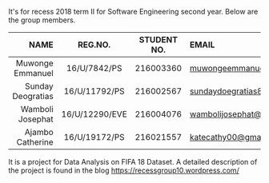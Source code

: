 
It's  for recess 2018 term II for Software Engineering second year. Below are the group members.
                            
                              
NAME              |     REG.NO.      |     STUDENT NO.    |     EMAIL
-----------------:|:----------------:|:-----------------:|:----------------------------
Muwonge Emmanuel  |   16/U/7842/PS  |    216003360       |  muwongeemmanuel123@gmail.com
Sunday Deogratias |  16/U/11792/PS   |  216002567        | sundaydoegratias8@gmail.com
Wamboli Josephat  |  16/U/12290/EVE  |  216004076        | wambolijosephat@gmail.com
Ajambo Catherine  |  16/U/19172/PS   |  216021557        | katecathy00@gmail.com

It is a project for Data Analysis on FIFA 18 Dataset. A detailed description of the project is found in the blog https://recessgroup10.wordpress.com/
